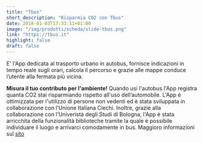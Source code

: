 ```yaml
---
title: "Tbus"
short_description: "Risparmia CO2 con Tbus"
date: 2018-01-03T17:33:11+01:00
image: "/img/prodotti/scheda/slide-tbus.png"
link: "https://tbus.it"
highlight: false
draft: false
---
```


E' l'App dedicata al trasporto urbano in autobus, fornisce indicazioni in tempo reale sugli orari, calcola il percorso e grazie alle mappe conduce l’utente alla fermata più vicina. 

**Misura il tuo contributo per l'ambiente!** Quando usi l'autobus l'App registra quanta CO2 stai risparmiando rispetto all'uso dell’automobile.
L'App è ottimizzata per l'utilizzo di persone non vedenti ed è stata sviluppata in collaborazione con l’Unione Italiana Ciechi. 
Inoltre, grazie alla collaborazione con l’Univeristà degli Studi di Bologna, 
l'App è stata arricchita della funzionalità biblioteche tramite la quale è possibile individuare il luogo e arrivarci comodamente in bus. Maggioro informazioni  sul [sito](https://tbus.it)
